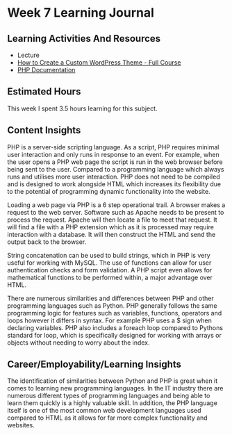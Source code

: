 # Week 7 Learning Journal

## Learning Activities And Resources
- Lecture
- [How to Create a Custom WordPress Theme - Full Course](https://www.youtube.com/watch?v=-h7gOJbIpmo&ab_channel=freeCodeCamp.org)
- [PHP Documentation](https://www.php.net/manual/en/)



## Estimated Hours
This week I spent 3.5 hours learning for this subject.


## Content Insights
PHP is a server-side scripting language. As a script, PHP requires minimal user interaction and only runs in response to an event. For example, when the user opens a PHP web page the script is run in the web 
browser before being sent to the user. Compared to a programming language which always runs and utilises more user interaction. PHP does not need to be compiled and is designed to work alongside
HTML which increases its flexibility due to the potential of programming dynamic functionality into the website.

Loading a web page via PHP is a 6 step operational trail. A browser makes a request to the web server. Software such as Apache needs to be present to process the request. Apache will then locate a file to meet that 
request. It will find a file with a PHP extension which as it is processed may require interaction with a database. It will then construct the HTML and send the output back to the browser. 

String concatenation can be used to build strings, which in PHP is very useful for working with MySQL. The use of functions can allow for user authentication checks and form validation. A PHP script even allows for 
mathematical functions to be performed within, a major advantage over HTML.

There are numerous similarities and differences between PHP and other programming languages such as Python. PHP generally follows the same programming logic for features such as variables, functions, operators and loops however 
it differs in syntax. For example PHP uses a $ sign when declaring variables. PHP also includes a foreach loop compared to Pythons standard for loop, which is specifically designed for working with arrays or objects 
without needing to worry about the index.


## Career/Employability/Learning Insights
The identification of similarities between Python and PHP is great when it comes to learning new programming languages. In the IT industry there are numerous different types of programming languages and being able to learn them
quickly is a highly valuable skill. In addition, the PHP language itself is one of the most common web development languages used compared to HTML as it allows for far more complex functionality and websites. 
